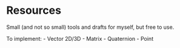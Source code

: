 # Resources
Small (and not so small) tools and drafts for myself, but free to use.

To implement:
	- Vector 2D/3D
	- Matrix
	- Quaternion
	- Point